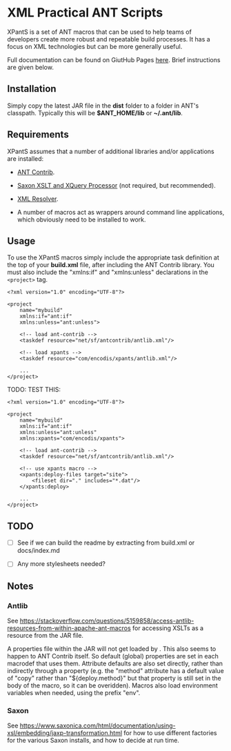 # XML Practical ANT Scripts

XPantS is a set of ANT macros that can be used to help teams of developers create more robust and repeatable build processes. It has a focus on XML technologies but can be more generally useful.

Full documentation can be found on GiutHub Pages [here](https://encodis.github.io/xpants/). Brief instructions are given below.

## Installation

Simply copy the latest JAR file in the **dist** folder to a folder in ANT's classpath. Typically this will be **$ANT_HOME/lib** or **~/.ant/lib**.


## Requirements

XPantS assumes that a number of additional libraries and/or applications are installed:

*   [ANT Contrib](https://sourceforge.net/projects/ant-contrib/files/ant-contrib/1.0b3/ant-contrib-1.0b3-bin.zip/download).

*   [Saxon XSLT and XQuery Processor](https://www.saxonica.com/products/products.xml) (not required, but recommended).

*   [XML Resolver](https://xmlresolver.org).

*   A number of macros act as wrappers around command line applications, which obviously need to be installed to work.


## Usage

To use the XPantS macros simply include the appropriate task definition at the top of your **build.xml** file, after including the ANT Contrib library. You must also include the "xmlns:if" and "xmlns:unless" declarations in the `<project>` tag.

```
<?xml version="1.0" encoding="UTF-8"?>

<project
    name="mybuild"
    xmlns:if="ant:if"
    xmlns:unless="ant:unless">

    <!-- load ant-contrib -->
    <taskdef resource="net/sf/antcontrib/antlib.xml"/>

    <!-- load xpants -->
    <taskdef resource="com/encodis/xpants/antlib.xml"/>

    ...
</project>
```

TODO: TEST THIS:

```
<?xml version="1.0" encoding="UTF-8"?>

<project
    name="mybuild"
    xmlns:if="ant:if"
    xmlns:unless="ant:unless"
    xmlns:xpants="com/encodis/xpants">

    <!-- load ant-contrib -->
    <taskdef resource="net/sf/antcontrib/antlib.xml"/>

    <!-- use xpants macro -->
    <xpants:deploy-files target="site">
        <fileset dir="." includes="*.dat"/>
    </xpants:deploy>

    ...
</project>
```


## TODO

- [ ] See if we can build the readme by extracting from build.xml or docs/index.md

- [ ] Any more stylesheets needed?


## Notes

### Antlib

See <https://stackoverflow.com/questions/5159858/access-antlib-resources-from-within-apache-ant-macros> for accessing XSLTs as a resource from the JAR file.

A properties file within the JAR will not get loaded by <taskdef resource="..."/>. This also seems to happen to ANT Contrib itself. So default (global) properties are set in each macrodef that uses them. Attribute defaults are also set directly, rather than indirectly through a property (e.g. the <deploy-files> "method" attribute has a default value of "copy" rather than "${deploy.method}" but that property is still set in the body of the macro, so it can be overidden). Macros also load
environment variables when needed, using the prefix "env".

### Saxon

See <https://www.saxonica.com/html/documentation/using-xsl/embedding/jaxp-transformation.html> for how to use different factories for the various Saxon installs, and how to decide at run time.

